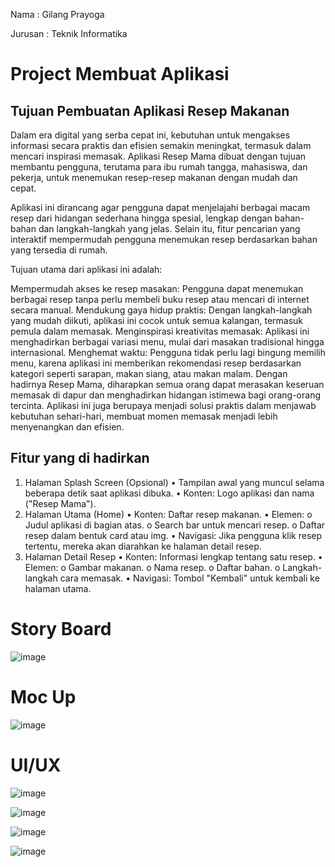 Nama    : Gilang Prayoga

Jurusan : Teknik Informatika
# Project Membuat Aplikasi
## Tujuan Pembuatan Aplikasi Resep Makanan
Dalam era digital yang serba cepat ini, kebutuhan untuk mengakses informasi secara praktis dan efisien semakin meningkat, termasuk dalam mencari inspirasi memasak. Aplikasi Resep Mama dibuat dengan tujuan membantu pengguna, terutama para ibu rumah tangga, mahasiswa, dan pekerja, untuk menemukan resep-resep makanan dengan mudah dan cepat.

Aplikasi ini dirancang agar pengguna dapat menjelajahi berbagai macam resep dari hidangan sederhana hingga spesial, lengkap dengan bahan-bahan dan langkah-langkah yang jelas. Selain itu, fitur pencarian yang interaktif mempermudah pengguna menemukan resep berdasarkan bahan yang tersedia di rumah.

Tujuan utama dari aplikasi ini adalah:

Mempermudah akses ke resep masakan: Pengguna dapat menemukan berbagai resep tanpa perlu membeli buku resep atau mencari di internet secara manual.
Mendukung gaya hidup praktis: Dengan langkah-langkah yang mudah diikuti, aplikasi ini cocok untuk semua kalangan, termasuk pemula dalam memasak.
Menginspirasi kreativitas memasak: Aplikasi ini menghadirkan berbagai variasi menu, mulai dari masakan tradisional hingga internasional.
Menghemat waktu: Pengguna tidak perlu lagi bingung memilih menu, karena aplikasi ini memberikan rekomendasi resep berdasarkan kategori seperti sarapan, makan siang, atau makan malam.
Dengan hadirnya Resep Mama, diharapkan semua orang dapat merasakan keseruan memasak di dapur dan menghadirkan hidangan istimewa bagi orang-orang tercinta. Aplikasi ini juga berupaya menjadi solusi praktis dalam menjawab kebutuhan sehari-hari, membuat momen memasak menjadi lebih menyenangkan dan efisien.

## Fitur yang di hadirkan
1. Halaman Splash Screen (Opsional)
  •	Tampilan awal yang muncul selama beberapa detik saat aplikasi dibuka.
  •	Konten: Logo aplikasi dan nama ("Resep Mama").
2. Halaman Utama (Home)
  •	Konten: Daftar resep makanan.
  •	Elemen:
    o	Judul aplikasi di bagian atas.
    o	Search bar untuk mencari resep.
    o	Daftar resep dalam bentuk card atau img.
  •	Navigasi: Jika pengguna klik resep tertentu, mereka akan diarahkan ke halaman detail resep.
3. Halaman Detail Resep
  •	Konten: Informasi lengkap tentang satu resep.
  • Elemen:
    o	Gambar makanan.
    o	Nama resep.
    o	Daftar bahan.
    o	Langkah-langkah cara memasak.
  •	Navigasi: Tombol "Kembali" untuk kembali ke halaman utama.

# Story Board 
![image](https://github.com/user-attachments/assets/41d05b38-f0c5-438b-b51e-a691d285f1ac)

# Moc Up
![image](https://github.com/user-attachments/assets/005d74f3-8408-45b8-b7c3-a55196528e7a)

# UI/UX
![image](https://github.com/user-attachments/assets/a758335d-5a55-42f2-939d-e9e49887118d)

![image](https://github.com/user-attachments/assets/3b2f227d-cb06-44fa-b6f1-7b0d9bb62a70)

![image](https://github.com/user-attachments/assets/ff7cc0b5-03ab-4a68-bbd2-9daff33b3508)

![image](https://github.com/user-attachments/assets/245ee4e8-3fbf-453b-90ae-29397bb60509)




